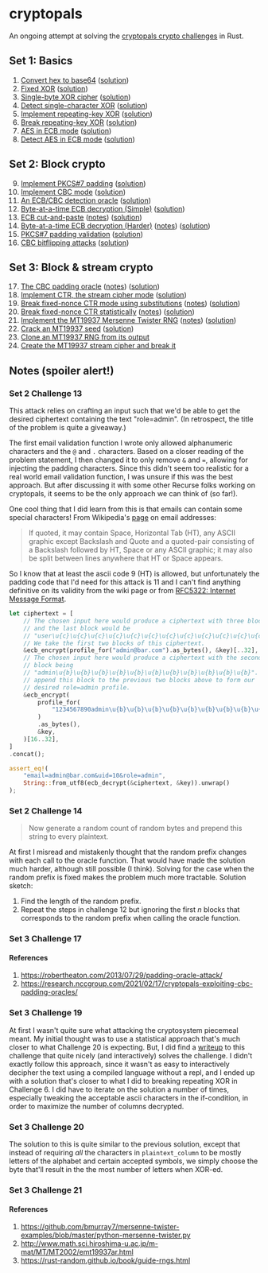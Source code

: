 # cryptopals

An ongoing attempt at solving the [cryptopals crypto challenges](https://cryptopals.com) in Rust.

## Set 1: Basics

1. [Convert hex to base64](https://cryptopals.com/sets/1/challenges/1) ([solution](https://github.com/staceytay/cryptopals/blob/2ccfb1dd805339b913d96d551de1c66e2620ce19/src/main.rs))
2. [Fixed XOR](https://cryptopals.com/sets/1/challenges/2) ([solution](https://github.com/staceytay/cryptopals/blob/97b99cb8d91d5e81dc7b03e788ea648cbc3bed3c/src/main.rs))
3. [Single-byte XOR cipher](https://cryptopals.com/sets/1/challenges/3) ([solution](https://github.com/staceytay/cryptopals/blob/360bf6b8f5f4b7232c059ad4249a689efa87fdc5/src/main.rs))
4. [Detect single-character XOR](https://cryptopals.com/sets/1/challenges/4) ([solution](https://github.com/staceytay/cryptopals/blob/75476c8173fc14df4acf22b798ec9ad5b75e4e0f/src/main.rs))
5. [Implement repeating-key XOR](https://cryptopals.com/sets/1/challenges/5) ([solution](https://github.com/staceytay/cryptopals/blob/534241729a8b023c6ec60c4622807807e8c016e8/src/main.rs))
6. [Break repeating-key XOR](https://cryptopals.com/sets/1/challenges/6) ([solution](https://github.com/staceytay/cryptopals/blob/f19e329293b01fbe792c37e04d5d8f293f3c59bd/src/main.rs))
7. [AES in ECB mode](https://cryptopals.com/sets/1/challenges/7) ([solution](https://github.com/staceytay/cryptopals/blob/2805367fcd4f3d1be418a7be75562156dd3ad58f/src/main.rs))
8. [Detect AES in ECB mode](https://cryptopals.com/sets/1/challenges/8) ([solution](https://github.com/staceytay/cryptopals/blob/3213f31e624ec3a2661340ccb35c458555112501/src/main.rs))

## Set 2: Block crypto

9. [Implement PKCS#7 padding](https://cryptopals.com/sets/2/challenges/9) ([solution](https://github.com/staceytay/cryptopals/blob/09c8e227d693b5c51d2ddce2a8ee6b9645feef3e/src/main.rs))
10. [Implement CBC mode](https://cryptopals.com/sets/2/challenges/10) ([solution](https://github.com/staceytay/cryptopals/blob/8a29ff8ecfcf2145952cc727083fb5f66ebd4f45/src/main.rs))
11. [An ECB/CBC detection oracle](https://cryptopals.com/sets/2/challenges/11) ([solution](https://github.com/staceytay/cryptopals/blob/d0beb87753a020575c0f41753812e5199d328657/src/main.rs))
12. [Byte-at-a-time ECB decryption (Simple)](https://cryptopals.com/sets/2/challenges/12) ([solution](https://github.com/staceytay/cryptopals/blob/9364b4326c3839fb003e13d785053c7f45267a/src/main.rs))
13. [ECB cut-and-paste](https://cryptopals.com/sets/2/challenges/13) ([notes](https://github.com/staceytay/cryptopals/tree/main#set-2-challenge-13)) ([solution](https://github.com/staceytay/cryptopals/blob/7669e1e3f0dce043f48d04afec1edf91cbeb62cb/src/main.rs))
14. [Byte-at-a-time ECB decryption (Harder)](https://cryptopals.com/sets/2/challenges/14) ([notes](https://github.com/staceytay/cryptopals#set-2-challenge-14)) ([solution](https://github.com/staceytay/cryptopals/blob/7ede4f76e7a87d97e83b3edf83befef4f14f8223/src/main.rs))
15. [PKCS#7 padding validation](https://cryptopals.com/sets/2/challenges/15) ([solution](https://github.com/staceytay/cryptopals/blob/b1c2572e4b60c7d847a860fcab13e0a549dedec3/src/main.rs))
16. [CBC bitflipping attacks](https://cryptopals.com/sets/2/challenges/16) ([solution](https://github.com/staceytay/cryptopals/blob/a9112afc3d79e63f5eb537bb09dc1093aa9cd81f/src/main.rs))

## Set 3: Block & stream crypto

17. [The CBC padding oracle](https://cryptopals.com/sets/3/challenges/17) ([notes](https://github.com/staceytay/cryptopals#set-3-challenge-17)) ([solution](https://github.com/staceytay/cryptopals/blob/ea593780b22ccd60a9741fb236999ed854434287/src/main.rs))
18. [Implement CTR, the stream cipher mode](https://cryptopals.com/sets/3/challenges/18) ([solution](https://github.com/staceytay/cryptopals/blob/17a5e949644858e3d128478762c1591b787b925b/src/main.rs))
19. [Break fixed-nonce CTR mode using substitutions](https://cryptopals.com/sets/3/challenges/19) ([notes](https://github.com/staceytay/cryptopals#set-3-challenge-19)) ([solution](https://github.com/staceytay/cryptopals/blob/aacfb548c0c8c33584000d0178a292c753872ca2/src/main.rs))
20. [Break fixed-nonce CTR statistically](https://cryptopals.com/sets/3/challenges/20) ([notes](https://github.com/staceytay/cryptopals#set-3-challenge-20)) ([solution](https://github.com/staceytay/cryptopals/blob/b6ee4e9fc7c0d8101ec4cbe15919cb8ad5f02bdf/src/main.rs))
21. [Implement the MT19937 Mersenne Twister RNG](https://cryptopals.com/sets/3/challenges/21) ([notes](https://github.com/staceytay/cryptopals#set-3-challenge-21)) ([solution](https://github.com/staceytay/cryptopals/blob/a4087ae5d9afa7b3581e796e49b22ff040d23035/src/main.rs))
22. [Crack an MT19937 seed](https://cryptopals.com/sets/3/challenges/22) ([solution](https://github.com/staceytay/cryptopals/blob/cfdbb9fdab449550f356c2ee359d5bae0d4d3f45/src/main.rs))
23. [Clone an MT19937 RNG from its output](https://cryptopals.com/sets/3/challenges/23)
24. [Create the MT19937 stream cipher and break it](https://cryptopals.com/sets/3/challenges/24)

## Notes (spoiler alert!)

### Set 2 Challenge 13
This attack relies on crafting an input such that we'd be able to get the
desired ciphertext containing the text "role=admin". (In retrospect, the title
of the problem is quite a giveaway.)

The first email validation function I wrote only allowed alphanumeric characters
and the `@` and `.` characters. Based on a closer reading of the problem
statement, I then changed it to only remove `&` and `=`, allowing for injecting
the padding characters. Since this didn't seem too realistic for a real world
email validation function, I was unsure if this was the best approach. But after
discussing it with some other Recurse folks working on cryptopals, it seems to
be the only approach we can think of (so far!).

One cool thing that I did learn from this is that emails can contain some special
characters! From Wikipedia's [page](https://en.wikipedia.org/wiki/Email_address)
on email addresses:
> If quoted, it may contain Space, Horizontal Tab (HT), any ASCII graphic except
> Backslash and Quote and a quoted-pair consisting of a Backslash followed by
> HT, Space or any ASCII graphic; it may also be split between lines anywhere
> that HT or Space appears. 

So I know that at least the ascii code 9 (HT) is allowed, but unfortunately the
padding code that I'd need for this attack is 11 and I can't find anything
definitive on its validity from the wiki page or from [RFC5322: Internet Message
Format](https://datatracker.ietf.org/doc/html/rfc5322#section-3.2.3).

``` rust
let ciphertext = [
    // The chosen input here would produce a ciphertext with three blocks
    // and the last block would be
    // "user\u{c}\u{c}\u{c}\u{c}\u{c}\u{c}\u{c}\u{c}\u{c}\u{c}\u{c}\u{c}".
    // We take the first two blocks of this ciphertext.
    &ecb_encrypt(profile_for("admin@bar.com").as_bytes(), &key)[..32],
    // The chosen input here would produce a ciphertext with the second
    // block being
    // "admin\u{b}\u{b}\u{b}\u{b}\u{b}\u{b}\u{b}\u{b}\u{b}\u{b}\u{b}". We
    // append this block to the previous two blocks above to form our
    // desired role=admin profile.
    &ecb_encrypt(
        profile_for(
            "1234567890admin\u{b}\u{b}\u{b}\u{b}\u{b}\u{b}\u{b}\u{b}\u{b}\u{b}\u{b}\u{b}",
        )
        .as_bytes(),
        &key,
    )[16..32],
]
.concat();

assert_eq!(
    "email=admin@bar.com&uid=10&role=admin",
    String::from_utf8(ecb_decrypt(&ciphertext, &key)).unwrap()
);
```

### Set 2 Challenge 14
> Now generate a random count of random bytes and prepend this string to every
> plaintext.

At first I misread and mistakenly thought that the random prefix changes with
each call to the oracle function. That would have made the solution much harder,
although still possible (I think). Solving for the case when the random prefix
is fixed makes the problem much more tractable. Solution sketch:
1. Find the length of the random prefix.
2. Repeat the steps in challenge 12 but ignoring the first *n* blocks that
   corresponds to the random prefix when calling the oracle function.

### Set 3 Challenge 17

#### References
1. https://robertheaton.com/2013/07/29/padding-oracle-attack/
2. https://research.nccgroup.com/2021/02/17/cryptopals-exploiting-cbc-padding-oracles/

### Set 3 Challenge 19

At first I wasn't quite sure what attacking the cryptosystem piecemeal meant. My
initial thought was to use a statistical approach that's much closer to what
Challenge 20 is expecting. But, I did find a
[writeup](https://out-of-cheese-error.netlify.app/cryptopals-set-3#Challenge-19:-Break-fixed-nonce-CTR-mode-using-substitutions)
to this challenge that quite nicely (and interactively) solves the challenge. I
didn't exactly follow this approach, since it wasn't as easy to interactively
decipher the text using a compiled language without a repl, and I ended up with
a solution that's closer to what I did to breaking repeating XOR in Challenge 6.
I did have to iterate on the solution a number of times, especially tweaking the
acceptable ascii characters in the if-condition, in order to maximize the number
of columns decrypted.

### Set 3 Challenge 20

The solution to this is quite similar to the previous solution, except that
instead of requiring _all_ the characters in `plaintext_column` to be mostly
letters of the alphabet and certain accepted symbols, we simply choose the byte
that'll result in the the most number of letters when XOR-ed.

### Set 3 Challenge 21

#### References
1. https://github.com/bmurray7/mersenne-twister-examples/blob/master/python-mersenne-twister.py
2. http://www.math.sci.hiroshima-u.ac.jp/m-mat/MT/MT2002/emt19937ar.html
3. https://rust-random.github.io/book/guide-rngs.html
